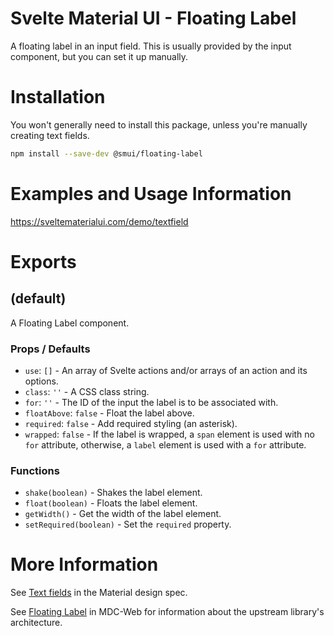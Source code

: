 # Svelte Material UI - Floating Label

A floating label in an input field. This is usually provided by the input component, but you can set it up manually.

# Installation

You won't generally need to install this package, unless you're manually creating text fields.

```sh
npm install --save-dev @smui/floating-label
```

# Examples and Usage Information

https://sveltematerialui.com/demo/textfield

# Exports

## (default)

A Floating Label component.

### Props / Defaults

- `use`: `[]` - An array of Svelte actions and/or arrays of an action and its options.
- `class`: `''` - A CSS class string.
- `for`: `''` - The ID of the input the label is to be associated with.
- `floatAbove`: `false` - Float the label above.
- `required`: `false` - Add required styling (an asterisk).
- `wrapped`: `false` - If the label is wrapped, a `span` element is used with no `for` attribute, otherwise, a `label` element is used with a `for` attribute.

### Functions

- `shake(boolean)` - Shakes the label element.
- `float(boolean)` - Floats the label element.
- `getWidth()` - Get the width of the label element.
- `setRequired(boolean)` - Set the `required` property.

# More Information

See [Text fields](https://material.io/components/text-fields) in the Material design spec.

See [Floating Label](https://github.com/material-components/material-components-web/tree/v14.0.0/packages/mdc-floating-label) in MDC-Web for information about the upstream library's architecture.
